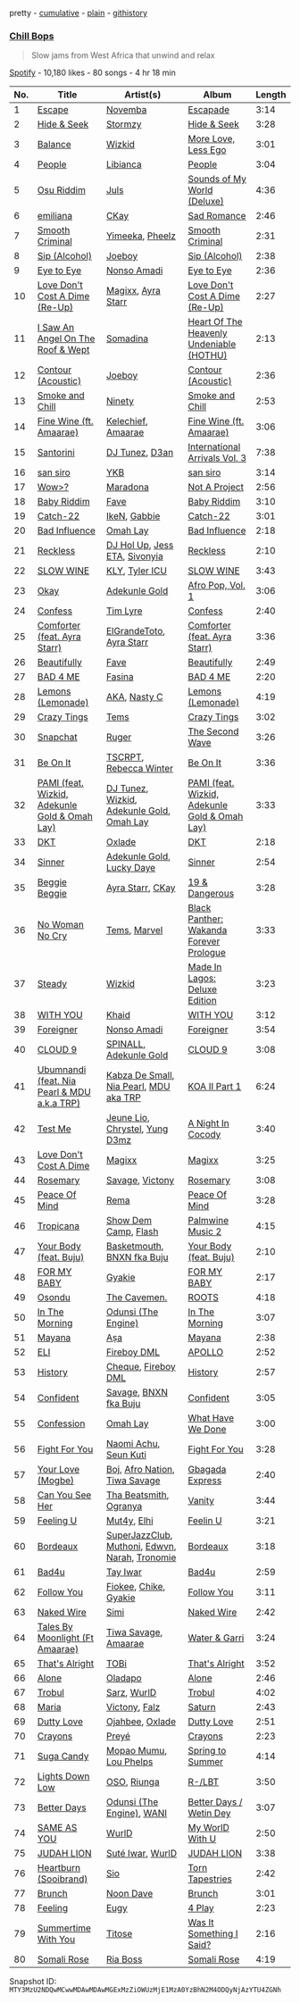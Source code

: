 pretty - [cumulative](/playlists/cumulative/37i9dQZF1DX2YOadVouRc8.md) - [plain](/playlists/plain/37i9dQZF1DX2YOadVouRc8) - [githistory](https://github.githistory.xyz/mackorone/spotify-playlist-archive/blob/main/playlists/plain/37i9dQZF1DX2YOadVouRc8)

### [Chill Bops](https://open.spotify.com/playlist/37i9dQZF1DX2YOadVouRc8)

> Slow jams from West Africa that unwind and relax

[Spotify](https://open.spotify.com/user/spotify) - 10,180 likes - 80 songs - 4 hr 18 min

| No. | Title | Artist(s) | Album | Length |
|---|---|---|---|---|
| 1 | [Escape](https://open.spotify.com/track/2syWCWxrwfqBqBLKMRCb1N) | [Novemba](https://open.spotify.com/artist/2Eiiy3N1dxC8elC8kIkoHJ) | [Escapade](https://open.spotify.com/album/5Crdlhgl0QFmuOGxfTvjke) | 3:14 |
| 2 | [Hide & Seek](https://open.spotify.com/track/7cFPWLFiE60sdgzPsyydUJ) | [Stormzy](https://open.spotify.com/artist/2SrSdSvpminqmStGELCSNd) | [Hide & Seek](https://open.spotify.com/album/1PTZnwfkh9YQUJLSdBOvFe) | 3:28 |
| 3 | [Balance](https://open.spotify.com/track/0sHyVWNc3nfxAYOTOwOlPx) | [Wizkid](https://open.spotify.com/artist/3tVQdUvClmAT7URs9V3rsp) | [More Love, Less Ego](https://open.spotify.com/album/73rKiFhHZatrwJL0B1F6hY) | 3:01 |
| 4 | [People](https://open.spotify.com/track/26b3oVLrRUaaybJulow9kz) | [Libianca](https://open.spotify.com/artist/7kjSuFGKhLm8b5qXoMhRkJ) | [People](https://open.spotify.com/album/5Hmh6N8oisrcuZKa8EY5dn) | 3:04 |
| 5 | [Osu Riddim](https://open.spotify.com/track/6ERFpGobKqOTMruIRXx280) | [Juls](https://open.spotify.com/artist/7BIkk865pwBrSZetA8Izic) | [Sounds of My World \(Deluxe\)](https://open.spotify.com/album/3enpMKYHm54sPooLM6heYY) | 4:36 |
| 6 | [emiliana](https://open.spotify.com/track/6cWath96kzfqITDd6S0El8) | [CKay](https://open.spotify.com/artist/048LktY5zMnakWq7PTtFrz) | [Sad Romance](https://open.spotify.com/album/3ACXMteQNTrTws6UWTtEgo) | 2:46 |
| 7 | [Smooth Criminal](https://open.spotify.com/track/4hVnFwqGpRQJexdLoNwCFn) | [Yimeeka](https://open.spotify.com/artist/0yGRgPiwbWQcQsMf7H7DmK), [Pheelz](https://open.spotify.com/artist/5Jv1MsZBh0sqokFq7pU8Xg) | [Smooth Criminal](https://open.spotify.com/album/6xe7n9n6eqrZprj2d8QGNE) | 2:31 |
| 8 | [Sip \(Alcohol\)](https://open.spotify.com/track/4tr4oHjFijp0EgISHYDIXe) | [Joeboy](https://open.spotify.com/artist/1XavfPKBpNjkOfxHINlMHF) | [Sip \(Alcohol\)](https://open.spotify.com/album/5Pvx6i7lDdbDMO79DE9FHR) | 2:38 |
| 9 | [Eye to Eye](https://open.spotify.com/track/6la2yQPbuFKD6I1vEaS2bz) | [Nonso Amadi](https://open.spotify.com/artist/6pOz4M7D8ENqfLSFvciEuV) | [Eye to Eye](https://open.spotify.com/album/2lqCLCQj0prUEwqEDxRKIy) | 2:36 |
| 10 | [Love Don't Cost A Dime \(Re\-Up\)](https://open.spotify.com/track/0hW02S9ACVYANz1ica10jH) | [Magixx](https://open.spotify.com/artist/0rskhjcLm5BxjwZDRs4142), [Ayra Starr](https://open.spotify.com/artist/3ZpEKRjHaHANcpk10u6Ntq) | [Love Don't Cost A Dime \(Re\-Up\)](https://open.spotify.com/album/01N6IpG2OxaznUK60C81hT) | 2:27 |
| 11 | [I Saw An Angel On The Roof & Wept](https://open.spotify.com/track/0bDSVRBBZDLCVHhCH3mMXz) | [Somadina](https://open.spotify.com/artist/4C9EX8d2FnWMV2yQZqeG8U) | [Heart Of The Heavenly Undeniable \(HOTHU\)](https://open.spotify.com/album/198JrQy13MkMT65kWGoo59) | 2:13 |
| 12 | [Contour \(Acoustic\)](https://open.spotify.com/track/26jU3i6046awcW6NAtqnqz) | [Joeboy](https://open.spotify.com/artist/1XavfPKBpNjkOfxHINlMHF) | [Contour \(Acoustic\)](https://open.spotify.com/album/472q1Xw1TjH1tTZUOMzkTF) | 2:36 |
| 13 | [Smoke and Chill](https://open.spotify.com/track/2WNOKpzXTlT1tEGZmzZWYY) | [Ninety](https://open.spotify.com/artist/221i8CC98rJBZAaMM9sGLK) | [Smoke and Chill](https://open.spotify.com/album/1bLSbLzbJyNMYTF5L5lkXS) | 2:53 |
| 14 | [Fine Wine \(ft\. Amaarae\)](https://open.spotify.com/track/3WfgYlFwZMt0Gszdj6TsQo) | [Kelechief](https://open.spotify.com/artist/5RYLLsBCVrGJtU2RrlXrOR), [Amaarae](https://open.spotify.com/artist/21UPYSRWFKwtqvSAnFnSvS) | [Fine Wine \(ft\. Amaarae\)](https://open.spotify.com/album/6BIs3FxdoJXjJFVAbPWR61) | 3:06 |
| 15 | [Santorini](https://open.spotify.com/track/6FnU39PS4w9J2rZdDfq2dd) | [DJ Tunez](https://open.spotify.com/artist/64oW4P0vsDhlorOxZKQi6a), [D3an](https://open.spotify.com/artist/7fxlgdYoZS0VKxOq9xondZ) | [International Arrivals Vol\. 3](https://open.spotify.com/album/5lRKLzYUNjUk1pq6NL4HJp) | 7:38 |
| 16 | [san siro](https://open.spotify.com/track/59PSEuGHBGLvgZGXC4wpvG) | [YKB](https://open.spotify.com/artist/2f8rjDwhSy9IDL6sB6BEEE) | [san siro](https://open.spotify.com/album/5wlpYMbCXl8pBQu6mx5xQD) | 3:14 |
| 17 | [Wow>?](https://open.spotify.com/track/4E7GjtYCo6JX1eye0eWnzY) | [Maradona](https://open.spotify.com/artist/06wVF9Sjx2dWGTznkS3GVw) | [Not A Project](https://open.spotify.com/album/4OxET58i2SHiaQcsSHgbzV) | 2:56 |
| 18 | [Baby Riddim](https://open.spotify.com/track/77eZIuMTB9HrQ86L4ljqEX) | [Fave](https://open.spotify.com/artist/4wAqlYtTaaHELEgyCh9KjG) | [Baby Riddim](https://open.spotify.com/album/6dCmbmHyfCQpmJGZW9Am3b) | 3:10 |
| 19 | [Catch\-22](https://open.spotify.com/track/3Rs7oJOhAAqqyouYBYFQ18) | [IkeN](https://open.spotify.com/artist/7CaVQkC4udPIDQmSUrr4t0), [Gabbie](https://open.spotify.com/artist/27Q1yLLsM3wAerZDpUsgU3) | [Catch\-22](https://open.spotify.com/album/0ESSUNRDWfFE7oaqpjTaUV) | 3:01 |
| 20 | [Bad Influence](https://open.spotify.com/track/2c00DlvpzthGKcyXpe5GHa) | [Omah Lay](https://open.spotify.com/artist/5yOvAmpIR7hVxiS6Ls5DPO) | [Bad Influence](https://open.spotify.com/album/6rgGPAYSh9ViRtQG2zSJLy) | 2:18 |
| 21 | [Reckless](https://open.spotify.com/track/09n3QyfWRKV74GMinA9rj6) | [DJ Hol Up](https://open.spotify.com/artist/2zjDlvAtLyBbbcrvGSxTWy), [Jess ETA](https://open.spotify.com/artist/0pl5KisZPcKHhrruuvFg3y), [Sivonyia](https://open.spotify.com/artist/3QI04CrPyjLUiY9Kdsx1vD) | [Reckless](https://open.spotify.com/album/1WRgI6jDYYaQkw0gdKQUef) | 2:10 |
| 22 | [SLOW WINE](https://open.spotify.com/track/1JhH6S1GDhxbLMitQ9K5oM) | [KLY](https://open.spotify.com/artist/0B6F56wObkhER2AmTNfcl3), [Tyler ICU](https://open.spotify.com/artist/2oIQCM7hRZI9tS5b9S8rj4) | [SLOW WINE](https://open.spotify.com/album/49TepG6PsqWFNIfs7fDcjT) | 3:43 |
| 23 | [Okay](https://open.spotify.com/track/2Iv3GHM3xFKIPbYSnhJAXO) | [Adekunle Gold](https://open.spotify.com/artist/2IK173RXLiCSQ8fhDlAb3s) | [Afro Pop, Vol\. 1](https://open.spotify.com/album/6GHHoK6LC0Y36nYsouK8qR) | 3:06 |
| 24 | [Confess](https://open.spotify.com/track/0YYvexuLnGWjD8iUwirzoW) | [Tim Lyre](https://open.spotify.com/artist/4iYJ88IcQS4GFqLqWGE5yx) | [Confess](https://open.spotify.com/album/55zccrU90VUl932ZTq1O9e) | 2:40 |
| 25 | [Comforter \(feat\. Ayra Starr\)](https://open.spotify.com/track/2Vr7Qvt5a9f6W9m6ifke4K) | [ElGrandeToto](https://open.spotify.com/artist/4BFLElxtBEdsdwGA1kHTsx), [Ayra Starr](https://open.spotify.com/artist/3ZpEKRjHaHANcpk10u6Ntq) | [Comforter \(feat\. Ayra Starr\)](https://open.spotify.com/album/2NmB4LzQtfkv88hY595YtL) | 3:36 |
| 26 | [Beautifully](https://open.spotify.com/track/7mFrwc86C3vZKobwpK0jdH) | [Fave](https://open.spotify.com/artist/4wAqlYtTaaHELEgyCh9KjG) | [Beautifully](https://open.spotify.com/album/2jE8QxForZdlDrQjazefhx) | 2:49 |
| 27 | [BAD 4 ME](https://open.spotify.com/track/5AtlUqgx9gKkxnK7ogynPn) | [Fasina](https://open.spotify.com/artist/46A6IKsvzRN2Y6QHLkHvmw) | [BAD 4 ME](https://open.spotify.com/album/4FDkDPETtPpH0ede2qV1hN) | 2:20 |
| 28 | [Lemons \(Lemonade\)](https://open.spotify.com/track/6PqdJb18ssWDcROvnsEqy6) | [AKA](https://open.spotify.com/artist/1QIghPIrXQQ22G1yNtAKFX), [Nasty C](https://open.spotify.com/artist/2gzWmhOZhDN6gXL49JW9qj) | [Lemons \(Lemonade\)](https://open.spotify.com/album/0u9KNTzXg6rpDm3AYEBiIQ) | 4:19 |
| 29 | [Crazy Tings](https://open.spotify.com/track/5VQagemEOLpJJikcLzDNYR) | [Tems](https://open.spotify.com/artist/687cZJR45JO7jhk1LHIbgq) | [Crazy Tings](https://open.spotify.com/album/1kphAJp2xhCv2IxfgWMKLR) | 3:02 |
| 30 | [Snapchat](https://open.spotify.com/track/10m1yYuud3w7bb43srjbWi) | [Ruger](https://open.spotify.com/artist/0a1SidMjD8D6EHvJph4n2H) | [The Second Wave](https://open.spotify.com/album/2X0RCBDJankvvvaJgMUUHD) | 3:26 |
| 31 | [Be On It](https://open.spotify.com/track/6O93QLd2nPvNhnaov2eYpT) | [TSCRPT](https://open.spotify.com/artist/4Z02hpbBY4eH7yN7ceInzV), [Rebecca Winter](https://open.spotify.com/artist/1SbOUD9N7WuyXFV8ISYxK5) | [Be On It](https://open.spotify.com/album/0hEih748IMyx6TO21NEdGw) | 3:36 |
| 32 | [PAMI \(feat\. Wizkid, Adekunle Gold & Omah Lay\)](https://open.spotify.com/track/6iC4xfqow6iAsRhPh5IrWz) | [DJ Tunez](https://open.spotify.com/artist/64oW4P0vsDhlorOxZKQi6a), [Wizkid](https://open.spotify.com/artist/3tVQdUvClmAT7URs9V3rsp), [Adekunle Gold](https://open.spotify.com/artist/2IK173RXLiCSQ8fhDlAb3s), [Omah Lay](https://open.spotify.com/artist/5yOvAmpIR7hVxiS6Ls5DPO) | [PAMI \(feat\. Wizkid, Adekunle Gold & Omah Lay\)](https://open.spotify.com/album/6OTNestAuAxK7wytwRiq9q) | 3:33 |
| 33 | [DKT](https://open.spotify.com/track/48DoYs5rIX1PbsbCBYpYfB) | [Oxlade](https://open.spotify.com/artist/3WTrdbZU99dgTtt3ZkyamT) | [DKT](https://open.spotify.com/album/3zu38j0czgA5doZyGPnfMd) | 2:18 |
| 34 | [Sinner](https://open.spotify.com/track/3k6Y1ESBwF1low4hHsY4wu) | [Adekunle Gold](https://open.spotify.com/artist/2IK173RXLiCSQ8fhDlAb3s), [Lucky Daye](https://open.spotify.com/artist/5Vuvs6Py2JRU7WiFDVsI7J) | [Sinner](https://open.spotify.com/album/1kpkSvYRz40cdD1GvfN7OJ) | 2:54 |
| 35 | [Beggie Beggie](https://open.spotify.com/track/6zublRIkZocboXucqc8hgB) | [Ayra Starr](https://open.spotify.com/artist/3ZpEKRjHaHANcpk10u6Ntq), [CKay](https://open.spotify.com/artist/048LktY5zMnakWq7PTtFrz) | [19 & Dangerous](https://open.spotify.com/album/0AjdvP8p42lwSzmN0PpwJv) | 3:28 |
| 36 | [No Woman No Cry](https://open.spotify.com/track/6jo1FMdBzPKofW4iPIdQkR) | [Tems](https://open.spotify.com/artist/687cZJR45JO7jhk1LHIbgq), [Marvel](https://open.spotify.com/artist/3JKb5kVdAbFREFnHtwhBKa) | [Black Panther: Wakanda Forever Prologue](https://open.spotify.com/album/5O6YjrVzzeXStO3YJZuXaM) | 3:33 |
| 37 | [Steady](https://open.spotify.com/track/6mAdcIFP25eb37HjkzglSh) | [Wizkid](https://open.spotify.com/artist/3tVQdUvClmAT7URs9V3rsp) | [Made In Lagos: Deluxe Edition](https://open.spotify.com/album/6bCs4XCCkm9cTwlswlu0VD) | 3:23 |
| 38 | [WITH YOU](https://open.spotify.com/track/3Q78lDuzWs50Gry1eQA7NX) | [Khaid](https://open.spotify.com/artist/2mM6BxFQCd6BHzW4W7VhQP) | [WITH YOU](https://open.spotify.com/album/2ujmNlnvMQfnWJBBv3TE5u) | 3:12 |
| 39 | [Foreigner](https://open.spotify.com/track/1nIhLChEGB8Y2dP7CHt3PN) | [Nonso Amadi](https://open.spotify.com/artist/6pOz4M7D8ENqfLSFvciEuV) | [Foreigner](https://open.spotify.com/album/4JUUgaTGiFYaZmA4mXlieZ) | 3:54 |
| 40 | [CLOUD 9](https://open.spotify.com/track/6NPGARxLviKCfERFuSMiaO) | [SPINALL](https://open.spotify.com/artist/2NtQA3PY9chI8l65ejZLTP), [Adekunle Gold](https://open.spotify.com/artist/2IK173RXLiCSQ8fhDlAb3s) | [CLOUD 9](https://open.spotify.com/album/7Jk4YjRuYlomAcJ9ELgZDx) | 3:08 |
| 41 | [Ubumnandi \(feat\. Nia Pearl & MDU a.k.a TRP\)](https://open.spotify.com/track/5ADJ5bKQxtLI8z1XWeQuRD) | [Kabza De Small](https://open.spotify.com/artist/1bNjWBFWsAAzZSR59lRdpR), [Nia Pearl](https://open.spotify.com/artist/7kIugQ8wJXbh4k72hgMuyK), [MDU aka TRP](https://open.spotify.com/artist/6chuSYrZG5i9GbSW5DdNWR) | [KOA II Part 1](https://open.spotify.com/album/3DbMb03o8Wu2BCipvcdw7q) | 6:24 |
| 42 | [Test Me](https://open.spotify.com/track/45VPTngfUEF7c5rBI2IOja) | [Jeune Lio](https://open.spotify.com/artist/1zz3LkV2ojd7rzmYf2QOsF), [Chrystel](https://open.spotify.com/artist/256du56ykQ0aoQBdKFCDH0), [Yung D3mz](https://open.spotify.com/artist/2PWdxiDyY5rv1qBHEUfqQf) | [A Night In Cocody](https://open.spotify.com/album/7HX3XJ5NzMPUVBkzYRQtWQ) | 3:40 |
| 43 | [Love Don't Cost A Dime](https://open.spotify.com/track/7cSKmgZrlNbSkw4y7sQEa7) | [Magixx](https://open.spotify.com/artist/0rskhjcLm5BxjwZDRs4142) | [Magixx](https://open.spotify.com/album/4FZn99wJYWhH3sczHcDJDD) | 3:25 |
| 44 | [Rosemary](https://open.spotify.com/track/2jY01b9OU1WFhDlsrD17Yd) | [Savage](https://open.spotify.com/artist/2tXCRC5DEbW9crbmB6xpEn), [Victony](https://open.spotify.com/artist/1E5hfn5BduN2nnoZCJmUVG) | [Rosemary](https://open.spotify.com/album/1MwiNkYbclqgoGEEOpGTed) | 3:08 |
| 45 | [Peace Of Mind](https://open.spotify.com/track/5xZEUteaWi0jFAGAKPPWw0) | [Rema](https://open.spotify.com/artist/46pWGuE3dSwY3bMMXGBvVS) | [Peace Of Mind](https://open.spotify.com/album/7uqB8voCddKMJcP2Qee1yP) | 3:28 |
| 46 | [Tropicana](https://open.spotify.com/track/3owm3LW9jSaF0UjULZvGJw) | [Show Dem Camp](https://open.spotify.com/artist/0XqLMMiljB30SqHKV9PYsD), [Flash](https://open.spotify.com/artist/4YpdJj3xKNzKiLjowqoi0p) | [Palmwine Music 2](https://open.spotify.com/album/40nNC1WqyKr4IHIJH0cxS5) | 4:15 |
| 47 | [Your Body \(feat\. Buju\)](https://open.spotify.com/track/1IqNlIUJivQXXSp6MgCwRl) | [Basketmouth](https://open.spotify.com/artist/12bnIxBXecZzYmrJKRbaQ4), [BNXN fka Buju](https://open.spotify.com/artist/3zaDigUwjHvjOkSn0NDf9x) | [Your Body \(feat\. Buju\)](https://open.spotify.com/album/1oPMIfZFH7ioBvjHI5sdnK) | 2:10 |
| 48 | [FOR MY BABY](https://open.spotify.com/track/5bAsB0uRfEAOj9d3vsNSm5) | [Gyakie](https://open.spotify.com/artist/1zO1FWFxxNUCqUuGATxZQZ) | [FOR MY BABY](https://open.spotify.com/album/1HYUIlhz822Tule9gSBB5z) | 2:17 |
| 49 | [Osondu](https://open.spotify.com/track/7IkanW59HjJBCtEUARmJNx) | [The Cavemen.](https://open.spotify.com/artist/1cnBVQulaNSvbind6A0dVD) | [ROOTS](https://open.spotify.com/album/2OU0uJWqRBeAokBzjvAiRF) | 4:18 |
| 50 | [In The Morning](https://open.spotify.com/track/6ujpgpRiy9MKpae941OGrq) | [Odunsi \(The Engine\)](https://open.spotify.com/artist/3QAWvRmq1TMLuNtDKVyRaW) | [In The Morning](https://open.spotify.com/album/7FcUaQQ171IYWM4H6C2UvW) | 3:07 |
| 51 | [Mayana](https://open.spotify.com/track/0SVGaPNKJYl3JtVoScM7tF) | [Aṣa](https://open.spotify.com/artist/0upXUo04k4k8bGVSkmgrSc) | [Mayana](https://open.spotify.com/album/3ZW36cj6b0bNOrcICqqsek) | 2:38 |
| 52 | [ELI](https://open.spotify.com/track/2NZG481vNSuLTBbGl1SFKj) | [Fireboy DML](https://open.spotify.com/artist/75VKfyoBlkmrJFDqo1o2VY) | [APOLLO](https://open.spotify.com/album/6HdrMYu33mRMYPEDB8MbPq) | 2:52 |
| 53 | [History](https://open.spotify.com/track/42ksa1gP6QjQo12FUd0C1H) | [Cheque](https://open.spotify.com/artist/4oQyXxDBq8FBhsjjS7MbcM), [Fireboy DML](https://open.spotify.com/artist/75VKfyoBlkmrJFDqo1o2VY) | [History](https://open.spotify.com/album/44zdr1Zpmdyh01GgGIONF0) | 2:57 |
| 54 | [Confident](https://open.spotify.com/track/0rMiP3sIxMZu7bIaSXWRXu) | [Savage](https://open.spotify.com/artist/2tXCRC5DEbW9crbmB6xpEn), [BNXN fka Buju](https://open.spotify.com/artist/3zaDigUwjHvjOkSn0NDf9x) | [Confident](https://open.spotify.com/album/0biMdg0M95TBDaREsTiB23) | 3:05 |
| 55 | [Confession](https://open.spotify.com/track/2yIUb32c5s0cjMFuQJKTy7) | [Omah Lay](https://open.spotify.com/artist/5yOvAmpIR7hVxiS6Ls5DPO) | [What Have We Done](https://open.spotify.com/album/2hYF39ZoQ7zf9bXHi0Qe9n) | 3:00 |
| 56 | [Fight For You](https://open.spotify.com/track/486xqw5vpm02s7I4ft7p3Q) | [Naomi Achu](https://open.spotify.com/artist/4Q8E3fomRdmnzlhOP14npl), [Seun Kuti](https://open.spotify.com/artist/1GQur7dDvAWhKT9u9YwBJZ) | [Fight For You](https://open.spotify.com/album/6c9lJuYxGTn9u7WEYimS67) | 3:28 |
| 57 | [Your Love \(Mogbe\)](https://open.spotify.com/track/6WDgwgR3fAu9UfLXz1iHCz) | [Boj](https://open.spotify.com/artist/4qYpTEJThZ8FC8KzyFrSWW), [Afro Nation](https://open.spotify.com/artist/54okxCS1Qi7TsWHymlwdYy), [Tiwa Savage](https://open.spotify.com/artist/1hNaHKp2Za5YdOAG0WnRbc) | [Gbagada Express](https://open.spotify.com/album/0ZkoBYU0ykvOrHMz2uxfkn) | 2:40 |
| 58 | [Can You See Her](https://open.spotify.com/track/6ClDzvO4Ys2FAYXEBAqRJ3) | [Tha Beatsmith](https://open.spotify.com/artist/0jlnkOITm8T6aR98XB1y6O), [Ogranya](https://open.spotify.com/artist/2Y4GWlZVnj2QoLJb5r85of) | [Vanity](https://open.spotify.com/album/2NNV633QV0mNfqRDoFx0q0) | 3:44 |
| 59 | [Feeling U](https://open.spotify.com/track/3z3R7AUrnhoHrmDNvZicti) | [Mut4y](https://open.spotify.com/artist/5eWt7HdpWwlidAEBcNtqWQ), [Elhi](https://open.spotify.com/artist/4o5e5s9T1cFmu223JUxLVI) | [Feelin U](https://open.spotify.com/album/4OcqHYAYxhyYfSZ81IZpo6) | 3:21 |
| 60 | [Bordeaux](https://open.spotify.com/track/0eAudWJz6SUYPA2CGE0Z8H) | [SuperJazzClub](https://open.spotify.com/artist/5CINjDZoikcuTmtw3wgPfp), [Muthoni](https://open.spotify.com/artist/5iCw2Vm3dX5y14ZPTwrbgj), [Edwvn](https://open.spotify.com/artist/2pXAmAzTJfBMMzGXKVWAxn), [Narah](https://open.spotify.com/artist/0hcG5f9K9mREVnVMV3yCZh), [Tronomie](https://open.spotify.com/artist/34BrK0231uzn1SZfNPsaWA) | [Bordeaux](https://open.spotify.com/album/0SSXQj05tsfbHFY29CTeOq) | 3:18 |
| 61 | [Bad4u](https://open.spotify.com/track/47MrcI6SgwA4FRvURaaaZ1) | [Tay Iwar](https://open.spotify.com/artist/0iqznAW9pzZ7KOjx8aCMWo) | [Bad4u](https://open.spotify.com/album/6oWQWuCF0BGQSkGCVnzQN8) | 2:59 |
| 62 | [Follow You](https://open.spotify.com/track/6RVmK3M5NsB2jwTUKiKp84) | [Fiokee](https://open.spotify.com/artist/0dIKXNriGyVYvw6Cw2jko5), [Chike](https://open.spotify.com/artist/6zK1M4TcabpLQMNmmG2P0Q), [Gyakie](https://open.spotify.com/artist/1zO1FWFxxNUCqUuGATxZQZ) | [Follow You](https://open.spotify.com/album/5nf9tUvabTiuSMxGg93SF4) | 3:11 |
| 63 | [Naked Wire](https://open.spotify.com/track/5sFwnVasc8RuDlatiNHOXN) | [Simi](https://open.spotify.com/artist/4Ns55iOSe1Im2WU2e1Eym0) | [Naked Wire](https://open.spotify.com/album/1GOlHRebm95q6OxmRwYdKG) | 2:42 |
| 64 | [Tales By Moonlight \(Ft Amaarae\)](https://open.spotify.com/track/53JGRDnTAbXozbVusHa5ht) | [Tiwa Savage](https://open.spotify.com/artist/1hNaHKp2Za5YdOAG0WnRbc), [Amaarae](https://open.spotify.com/artist/21UPYSRWFKwtqvSAnFnSvS) | [Water & Garri](https://open.spotify.com/album/4kaFvICfRtvFJawQ6p7VSW) | 3:24 |
| 65 | [That's Alright](https://open.spotify.com/track/2mJ1Ll9RgQt6k51gg4Ed0k) | [TOBi](https://open.spotify.com/artist/0P54cVemq1DCHUfUMlWAoN) | [That's Alright](https://open.spotify.com/album/3qCmnvvPTCS7YjQ8c21BhJ) | 3:52 |
| 66 | [Alone](https://open.spotify.com/track/4NAEUOMQAGzQ5qO7pzZSjn) | [Oladapo](https://open.spotify.com/artist/6HAro8NBhDtn8csZDPEBuB) | [Alone](https://open.spotify.com/album/174mHmspreZdu8DOUGwFHg) | 2:46 |
| 67 | [Trobul](https://open.spotify.com/track/3mitop70iyN03AreLNsit4) | [Sarz](https://open.spotify.com/artist/408vMm7y1227ASq7GmWygZ), [WurlD](https://open.spotify.com/artist/5x2vmU3Hj2Y66luW7c7vIn) | [Trobul](https://open.spotify.com/album/0rR5whQcGWozzVgQ9XV2VS) | 4:02 |
| 68 | [Maria](https://open.spotify.com/track/31vGsbC3mF1BQN2yoAIbwM) | [Victony](https://open.spotify.com/artist/1E5hfn5BduN2nnoZCJmUVG), [Falz](https://open.spotify.com/artist/2s187JqHC9kipPLBLWXubl) | [Saturn](https://open.spotify.com/album/4RIkecgp5BwhKiYTt9tmwB) | 2:43 |
| 69 | [Dutty Love](https://open.spotify.com/track/6k7TGPkAitlkUamq2maMNT) | [Ojahbee](https://open.spotify.com/artist/0PssYXDV1kjmSuUVkxEQkY), [Oxlade](https://open.spotify.com/artist/3WTrdbZU99dgTtt3ZkyamT) | [Dutty Love](https://open.spotify.com/album/5PJtsGGSWAP8qDTVu0zXJ4) | 2:51 |
| 70 | [Crayons](https://open.spotify.com/track/3o5ImZ1yj1FoV4nkuAsbe1) | [Preyé](https://open.spotify.com/artist/6dbTmlL5brq9B2fkUj2MQD) | [Crayons](https://open.spotify.com/album/6HZYUn33trHEZ78tFsFnCS) | 2:23 |
| 71 | [Suga Candy](https://open.spotify.com/track/3I4vcrlm9FLM2IT0xTuef8) | [Mopao Mumu](https://open.spotify.com/artist/2FGcCdhsLNAlPS1pCpBFf3), [Lou Phelps](https://open.spotify.com/artist/74EhQOxqIuZSj1wsMLQabN) | [Spring to Summer](https://open.spotify.com/album/3mmkqM9wHBmzD2A4UtzDuo) | 4:14 |
| 72 | [Lights Down Low](https://open.spotify.com/track/7l5k2x7gv3mWPSTa84AmjE) | [OSO](https://open.spotify.com/artist/62fPxmuEy5IX40T8omAeB2), [Riunga](https://open.spotify.com/artist/5p6jlUhwtOoesY5LJ2awoN) | [R\-/LBT](https://open.spotify.com/album/2V04iRsZlNM9DCPP4wYkKc) | 3:50 |
| 73 | [Better Days](https://open.spotify.com/track/794P6LrIcSEL2NCCqNnUmX) | [Odunsi \(The Engine\)](https://open.spotify.com/artist/3QAWvRmq1TMLuNtDKVyRaW), [WANI](https://open.spotify.com/artist/52sXq7h0dM2d4zh1lpFRxt) | [Better Days / Wetin Dey](https://open.spotify.com/album/2iiLSjMEVjkUnpWrNQ8Qun) | 3:07 |
| 74 | [SAME AS YOU](https://open.spotify.com/track/3vYLmH7y9vkEKI9IB1fw8v) | [WurlD](https://open.spotify.com/artist/5x2vmU3Hj2Y66luW7c7vIn) | [My WorlD With U](https://open.spotify.com/album/17B9cVbQfEIoi8k6sZnzDm) | 2:50 |
| 75 | [JUDAH LION](https://open.spotify.com/track/5K71RgdpQrTWw816Pi86mh) | [Suté Iwar](https://open.spotify.com/artist/7MDpxR0Wzmqg7Ty7aJ77lu), [WurlD](https://open.spotify.com/artist/5x2vmU3Hj2Y66luW7c7vIn) | [JUDAH LION](https://open.spotify.com/album/3EqSa64jmVBqQWDmu92JNg) | 3:38 |
| 76 | [Heartburn \(Sooibrand\)](https://open.spotify.com/track/1rne9Xm5ZvMPpPFAL4uloN) | [Sio](https://open.spotify.com/artist/4hIQjO5iXCXx71iZBQQ1Jh) | [Torn Tapestries](https://open.spotify.com/album/5SsFVmvUK3BIib8Grc6ay1) | 2:42 |
| 77 | [Brunch](https://open.spotify.com/track/2uka2kAlD8m3yUXT0iZKv6) | [Noon Dave](https://open.spotify.com/artist/7JkLbDtlEwAhFPn3o2kXAm) | [Brunch](https://open.spotify.com/album/2cQ86acGp5LQatlnXdrDec) | 3:01 |
| 78 | [Feeling](https://open.spotify.com/track/3ewBGRjaqmMCkTmyzk3yVw) | [Eugy](https://open.spotify.com/artist/6BhoGzrwRr9eELLBJ55ldo) | [4 Play](https://open.spotify.com/album/3Ms9uKVOdEp42Y9cZeZukQ) | 2:23 |
| 79 | [Summertime With You](https://open.spotify.com/track/4UsVMpG6N5ZFhTyGZvyBuE) | [Titose](https://open.spotify.com/artist/1GqDQYv81wsGJmzM5LOyF7) | [Was It Something I Said?](https://open.spotify.com/album/3M6SVIRAGFPUmQ6ca3mFOi) | 2:16 |
| 80 | [Somali Rose](https://open.spotify.com/track/51ZoO8zHtauv6VJvszPdM0) | [Ria Boss](https://open.spotify.com/artist/4RVL6ckos0QWCCz9dTFb5q) | [Somali Rose](https://open.spotify.com/album/5oveeChuYpFJLYUCpHK4Lu) | 4:19 |

Snapshot ID: `MTY3MzU2NDQwMCwwMDAwMDAwMGExMzZiOWUzMjE1MzA0YzBhN2M4ODQyNjAzYTU4ZGNh`
